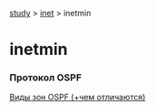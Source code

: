[study](../) > [inet](./) > inetmin

# inetmin

### Протокол OSPF

[Виды зон OSPF (+чем отличаются)](routing.html#header-n596)